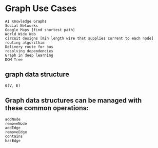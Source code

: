 # Graph Use Cases

    AI Knowledge Graphs
    Social Networks
    Google Maps [find shortest path]
    World Wide Web
    circuit designs [min length wire that supplies current to each node]
    routing algorithim
    Delivery route for bus
    resolving dependencies
    Graph in deep learning
    DOM Tree


## graph data structure 

    G(V, E)

## Graph data structures can be managed with these common operations:

    addNode 
    removeNode 
    addEdge 
    removeEdge 
    contains 
    hasEdge 

